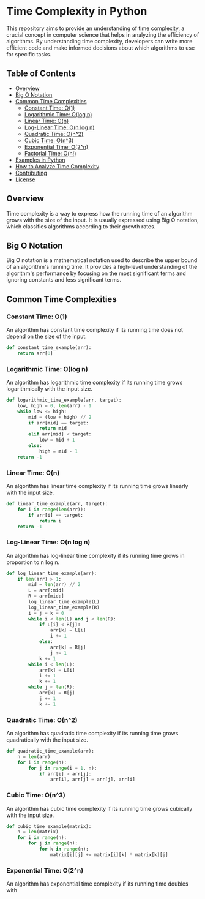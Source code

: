 # Time Complexity in Python

This repository aims to provide an understanding of time complexity, a crucial concept in computer science that helps in analyzing the efficiency of algorithms. By understanding time complexity, developers can write more efficient code and make informed decisions about which algorithms to use for specific tasks.

## Table of Contents

- [Overview](#overview)
- [Big O Notation](#big-o-notation)
- [Common Time Complexities](#common-time-complexities)
  - [Constant Time: O(1)](#constant-time-o1)
  - [Logarithmic Time: O(log n)](#logarithmic-time-olog-n)
  - [Linear Time: O(n)](#linear-time-on)
  - [Log-Linear Time: O(n log n)](#log-linear-time-on-log-n)
  - [Quadratic Time: O(n^2)](#quadratic-time-on2)
  - [Cubic Time: O(n^3)](#cubic-time-on3)
  - [Exponential Time: O(2^n)](#exponential-time-o2n)
  - [Factorial Time: O(n!)](#factorial-time-on)
- [Examples in Python](#examples-in-python)
- [How to Analyze Time Complexity](#how-to-analyze-time-complexity)
- [Contributing](#contributing)
- [License](#license)

## Overview

Time complexity is a way to express how the running time of an algorithm grows with the size of the input. It is usually expressed using Big O notation, which classifies algorithms according to their growth rates.

## Big O Notation

Big O notation is a mathematical notation used to describe the upper bound of an algorithm's running time. It provides a high-level understanding of the algorithm's performance by focusing on the most significant terms and ignoring constants and less significant terms.

## Common Time Complexities

### Constant Time: O(1)

An algorithm has constant time complexity if its running time does not depend on the size of the input.

```python
def constant_time_example(arr):
    return arr[0]
```

### Logarithmic Time: O(log n)

An algorithm has logarithmic time complexity if its running time grows logarithmically with the input size.

```python
def logarithmic_time_example(arr, target):
    low, high = 0, len(arr) - 1
    while low <= high:
        mid = (low + high) // 2
        if arr[mid] == target:
            return mid
        elif arr[mid] < target:
            low = mid + 1
        else:
            high = mid - 1
    return -1
```

### Linear Time: O(n)

An algorithm has linear time complexity if its running time grows linearly with the input size.

```python
def linear_time_example(arr, target):
    for i in range(len(arr)):
        if arr[i] == target:
            return i
    return -1
```

### Log-Linear Time: O(n log n)

An algorithm has log-linear time complexity if its running time grows in proportion to n log n.

```python
def log_linear_time_example(arr):
    if len(arr) > 1:
        mid = len(arr) // 2
        L = arr[:mid]
        R = arr[mid:]
        log_linear_time_example(L)
        log_linear_time_example(R)
        i = j = k = 0
        while i < len(L) and j < len(R):
            if L[i] < R[j]:
                arr[k] = L[i]
                i += 1
            else:
                arr[k] = R[j]
                j += 1
            k += 1
        while i < len(L):
            arr[k] = L[i]
            i += 1
            k += 1
        while j < len(R):
            arr[k] = R[j]
            j += 1
            k += 1
```

### Quadratic Time: O(n^2)

An algorithm has quadratic time complexity if its running time grows quadratically with the input size.

```python
def quadratic_time_example(arr):
    n = len(arr)
    for i in range(n):
        for j in range(i + 1, n):
            if arr[i] > arr[j]:
                arr[i], arr[j] = arr[j], arr[i]
```

### Cubic Time: O(n^3)

An algorithm has cubic time complexity if its running time grows cubically with the input size.

```python
def cubic_time_example(matrix):
    n = len(matrix)
    for i in range(n):
        for j in range(n):
            for k in range(n):
                matrix[i][j] += matrix[i][k] * matrix[k][j]
```

### Exponential Time: O(2^n)

An algorithm has exponential time complexity if its running time doubles with
